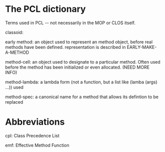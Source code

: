 # The PCL dictionary

Terms used in PCL -- not necessarily in the MOP or CLOS itself.

classoid:

early method: an object used to represent an method object, before
real methods have been defined.  representation is described in
EARLY-MAKE-A-METHOD

method-cell: an object used to designate to a particular method. Often
used before the method has been initialized or even allocated.  (NEED
MORE INFO)

method-lambda: a lambda form (not a function, but a list like (lamba
(args) ...)) used 

method-spec: a canonical name for a method that allows its defintion
to be replaced


# Abbreviations

cpl: Class Precedence List

emf: Effective Method Function
